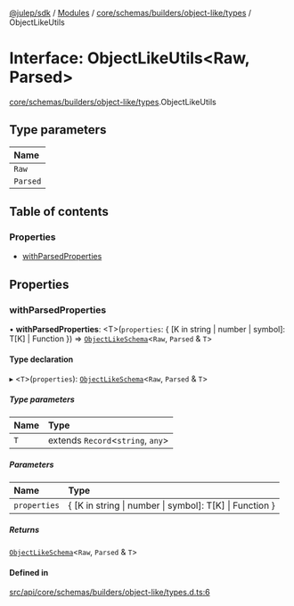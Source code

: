 [@julep/sdk](../README.md) / [Modules](../modules.md) / [core/schemas/builders/object-like/types](../modules/core_schemas_builders_object_like_types.md) / ObjectLikeUtils

# Interface: ObjectLikeUtils\<Raw, Parsed\>

[core/schemas/builders/object-like/types](../modules/core_schemas_builders_object_like_types.md).ObjectLikeUtils

## Type parameters

| Name |
| :------ |
| `Raw` |
| `Parsed` |

## Table of contents

### Properties

- [withParsedProperties](core_schemas_builders_object_like_types.ObjectLikeUtils.md#withparsedproperties)

## Properties

### withParsedProperties

• **withParsedProperties**: \<T\>(`properties`: \{ [K in string \| number \| symbol]: T[K] \| Function }) => [`ObjectLikeSchema`](../modules/core_schemas_builders_object_like_types.md#objectlikeschema)\<`Raw`, `Parsed` & `T`\>

#### Type declaration

▸ \<`T`\>(`properties`): [`ObjectLikeSchema`](../modules/core_schemas_builders_object_like_types.md#objectlikeschema)\<`Raw`, `Parsed` & `T`\>

##### Type parameters

| Name | Type |
| :------ | :------ |
| `T` | extends `Record`\<`string`, `any`\> |

##### Parameters

| Name | Type |
| :------ | :------ |
| `properties` | \{ [K in string \| number \| symbol]: T[K] \| Function } |

##### Returns

[`ObjectLikeSchema`](../modules/core_schemas_builders_object_like_types.md#objectlikeschema)\<`Raw`, `Parsed` & `T`\>

#### Defined in

[src/api/core/schemas/builders/object-like/types.d.ts:6](https://github.com/julep-ai/samantha-monorepo/blob/9aefd53/sdks/js/src/api/core/schemas/builders/object-like/types.d.ts#L6)
